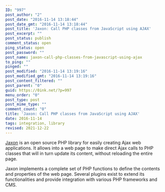 ```yaml
---
ID: "997"
post_author: "2"
post_date: "2016-11-14 13:18:44"
post_date_gmt: "2016-11-14 13:18:44"
post_title: 'Jaxon: Call PHP classes from JavaScript using AJAX'
post_excerpt: ""
post_status: publish
comment_status: open
ping_status: open
post_password: ""
post_name: jaxon-call-php-classes-from-javascript-using-ajax
to_ping: ""
pinged: ""
post_modified: "2016-11-14 13:19:16"
post_modified_gmt: "2016-11-14 13:19:16"
post_content_filtered: ""
post_parent: "0"
guid: https://0ink.net/?p=997
menu_order: "0"
post_type: post
post_mime_type: ""
comment_count: "0"
title: 'Jaxon: Call PHP classes from JavaScript using AJAX'
date: 2016-11-14
tags: integration, library
revised: 2021-12-22
---
```



[Jaxon][jxurl] is an open source PHP library for easily creating Ajax web applications. It allows into a web page to make direct Ajax calls to PHP classes that will in turn update its content, without reloading the entire page.

Jaxon implements a complete set of PHP functions to define the contents and properties of the web page. Several plugins exist to extend its functionalities and provide integration with various PHP frameworks and CMS.

 [jxurl]: https://www.jaxon-php.org/ "Jaxon PHP library"




